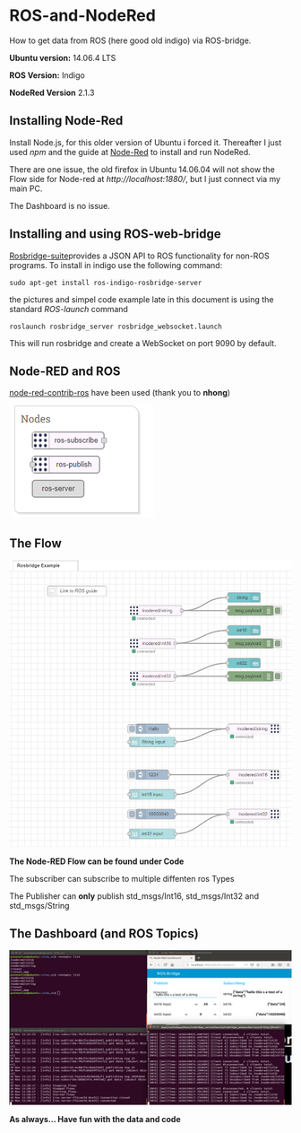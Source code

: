 # ROS-and-NodeRed
How to get data from ROS (here good old indigo) via ROS-bridge.
 
**Ubuntu version:**
14.06.4 LTS
 
**ROS Version:**
Indigo

**NodeRed Version**
2.1.3

## Installing Node-Red
Install Node.js, for this older version of Ubuntu i forced it. Thereafter I just used *npm* and the guide at [Node-Red](https://nodered.org/docs/getting-started/local) to install and run NodeRed.

There are one issue, the old firefox in Ubuntu 14.06.04 will not show the Flow side for Node-red at *http://localhost:1880/*, but I just connect via my main PC. 

The Dashboard is no issue.

## Installing and using ROS-web-bridge
[Rosbridge-suite](http://wiki.ros.org/rosbridge_suite)provides a JSON API to ROS functionality for non-ROS programs. To install in indigo use the following command:

```
sudo apt-get install ros-indigo-rosbridge-server
```

the pictures and simpel code example late in this document is using the standard *ROS-launch* command

```
roslaunch rosbridge_server rosbridge_websocket.launch
```

This will run rosbridge and create a WebSocket on port 9090 by default.

## Node-RED and ROS

[node-red-contrib-ros](https://flows.nodered.org/node/node-red-contrib-ros) have been used (thank you to **nhong**)

![Nodes](/Pictures/Notes.png)

## The Flow

![the Flow](Pictures/TheFlow.png)

**The Node-RED Flow can be found under Code**

The subscriber can subscribe to multiple diffenten ros Types 

The Publisher can **only** publish std_msgs/Int16, std_msgs/Int32 and std_msgs/String

## The Dashboard (and ROS Topics)

![the Flow](Pictures/DashboardAndRosTopics.png)



**As always... Have fun with the data and code**

